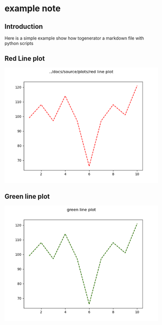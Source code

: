 



# example note

## Introduction


Here is a simple example show how togenerator a markdown file with python scripts
## Red Line plot
  
![red](./plots/red_line.png)
## Green line plot
  
![green](./plots/green_line.png)